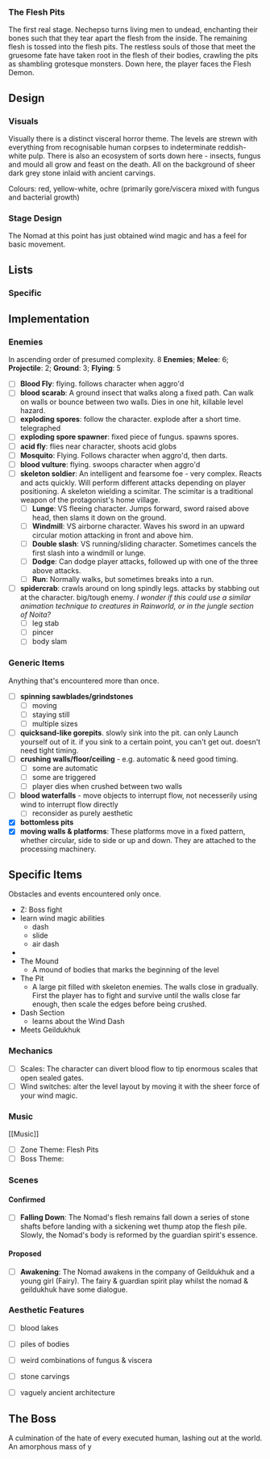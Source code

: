 ### The Flesh Pits
The first real stage. Nechepso turns living men to undead, enchanting their bones such that they tear apart the flesh from the inside. The remaining flesh is tossed into the flesh pits. The restless souls of those that meet the gruesome fate have taken root in the flesh of their bodies, crawling the pits as shambling grotesque monsters. Down here, the player faces the Flesh Demon.

## Design
### Visuals
Visually there is a distinct visceral horror theme. The levels are strewn with everything from recognisable human corpses to indeterminate reddish-white pulp. There is also an ecosystem of sorts down here - insects, fungus and mould all grow and feast on the death. All on the background of sheer dark grey stone inlaid with ancient carvings.

Colours: red, yellow-white, ochre (primarily gore/viscera mixed with fungus and bacterial growth)

### Stage Design
The Nomad at this point has just obtained wind magic and has a feel for basic movement. 

## Lists
### Specific



## Implementation
### Enemies
In ascending order of presumed complexity.
8 **Enemies**; **Melee**: 6; **Projectile**: 2; **Ground**: 3; **Flying**: 5
- [ ] **Blood Fly**: flying. follows character when aggro'd
- [ ] **blood scarab**: A ground insect that walks along a fixed path. Can walk on walls or bounce between two walls. Dies in one hit, killable level hazard.
- [ ] **exploding spores**: follow the character. explode after a short time. telegraphed
- [ ] **exploding spore spawner**: fixed piece of fungus. spawns spores.
- [ ] **acid fly**: flies near character, shoots acid globs
- [ ] **Mosquito**: Flying. Follows character when aggro'd, then darts.
- [ ] **blood vulture**: flying. swoops character when aggro'd
- [ ] **skeleton soldier**: An intelligent and fearsome foe - very complex. Reacts and acts quickly. Will perform different attacks depending on player positioning. A skeleton wielding a scimitar. The scimitar is a traditional weapon of the protagonist's home village.
	- [ ] **Lunge**: VS fleeing character. Jumps forward, sword raised above head, then slams it down on the ground.
	- [ ] **Windmill**: VS airborne character. Waves his sword in an upward circular motion attacking in front and above him.
	- [ ] **Double slash**: VS running/sliding character. Sometimes cancels the first slash into a windmill or lunge.
	- [ ] **Dodge**: Can dodge player attacks, followed up with one of the three above attacks.
	- [ ] **Run**: Normally walks, but sometimes breaks into a run.
- [ ] **spidercrab**: crawls around on long spindly legs. attacks by stabbing out at the character. big/tough enemy. *I wonder if this could use a similar animation technique to creatures in Rainworld, or in the jungle section of Noita?*
	- [ ] leg stab
	- [ ] pincer
	- [ ] body slam

### Generic Items
Anything that's encountered more than once.
- [ ] **spinning sawblades/grindstones**
	- [ ] moving
	- [ ] staying still
	- [ ] multiple sizes
- [ ] **quicksand-like gorepits**. slowly sink into the pit. can only Launch yourself out of it. if you sink to a certain point, you can't get out. doesn't need tight timing.
- [ ] **crushing walls/floor/ceiling** - e.g. automatic & need good timing.
	- [ ] some are automatic
	- [ ] some are triggered
	- [ ] player dies when crushed between two walls
- [ ] **blood waterfalls** - move objects to interrupt flow, not necesserily using wind to interrupt flow directly
	- [ ] reconsider as purely aesthetic
- [x] **bottomless pits**
- [x] **moving walls & platforms**: These platforms move in a fixed pattern, whether circular, side to side or up and down. They are attached to the processing machinery.

## Specific Items
Obstacles and events encountered only once.
- Z: Boss fight
- learn wind magic abilities
	- dash
	- slide
	- air dash
- 
- The Mound
	- A mound of bodies that marks the beginning of the level
- The Pit
	- A large pit filled with skeleton enemies. The walls close in gradually. First the player has to fight and survive until the walls close far enough, then scale the edges before being crushed.
- Dash Section
	- learns about the Wind Dash
- Meets Geildukhuk

### Mechanics
- [ ] Scales: The character can divert blood flow to tip enormous scales that open sealed gates. 
- [ ] Wind switches: alter the level layout by moving it with the sheer force of your wind magic.

### Music
[[Music]]
- [ ] Zone Theme: Flesh Pits
- [ ] Boss Theme: 

### Scenes
#### Confirmed
- [ ] **Falling Down**: The Nomad's flesh remains fall down a series of stone shafts before landing with a sickening wet thump atop the flesh pile. Slowly, the Nomad's body is reformed by the guardian spirit's essence.
#### Proposed
- [ ] **Awakening**: The Nomad awakens in the company of Geildukhuk and a young girl (Fairy). The fairy & guardian spirit play whilst the nomad & geildukhuk have some dialogue.


### Aesthetic Features
- [ ] blood lakes
- [ ] piles of bodies
- [ ] weird combinations of fungus & viscera
- [ ] stone carvings
- [ ] vaguely ancient architecture


## The Boss
A culmination of the hate of every executed human, lashing out at the world. An amorphous mass of y